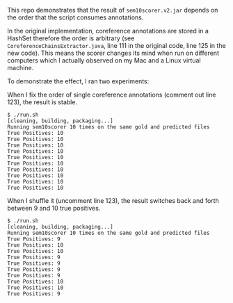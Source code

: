 This repo demonstrates that the result of `sem10scorer.v2.jar` depends on 
the order that the script consumes annotations. 

In the original implementation,
coreference annotations are stored in a HashSet therefore the order is 
arbitrary (see `CoreferenceChainsExtractor.java`, line 111 in the original code,
line 125 in the new code). This means the scorer changes its mind when run on
different computers which I actually observed on my Mac and a Linux virtual
machine.
 
To demonstrate the effect, I ran two experiments:

When I fix the order of single coreference annotations (comment out line 123), 
the result is stable.

```
$ ./run.sh
[cleaning, building, packaging...]
Running sem10scorer 10 times on the same gold and predicted files
True Positives: 10
True Positives: 10
True Positives: 10
True Positives: 10
True Positives: 10
True Positives: 10
True Positives: 10
True Positives: 10
True Positives: 10
True Positives: 10
``` 

When I shuffle it (uncomment line 123), the result switches back and forth 
between 9 and 10 true positives.
```
$ ./run.sh
[cleaning, building, packaging...]
Running sem10scorer 10 times on the same gold and predicted files
True Positives: 9
True Positives: 10
True Positives: 10
True Positives: 9
True Positives: 9
True Positives: 9
True Positives: 9
True Positives: 10
True Positives: 10
True Positives: 9
```